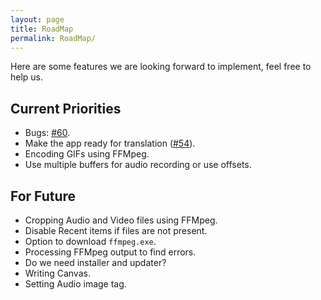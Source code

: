 ```yaml
---
layout: page
title: RoadMap
permalink: RoadMap/
---
```


Here are some features we are looking forward to implement, feel free to help us.

## Current Priorities
- Bugs: [#60](https://github.com/MathewSachin/Captura/issues/60).
- Make the app ready for translation ([#54](https://github.com/MathewSachin/Captura/pull/54)).
- Encoding GIFs using FFMpeg.
- Use multiple buffers for audio recording or use offsets.

## For Future
- Cropping Audio and Video files using FFMpeg.
- Disable Recent items if files are not present.
- Option to download `ffmpeg.exe`.
- Processing FFMpeg output to find errors.
- Do we need installer and updater?
- Writing Canvas.
- Setting Audio image tag.
